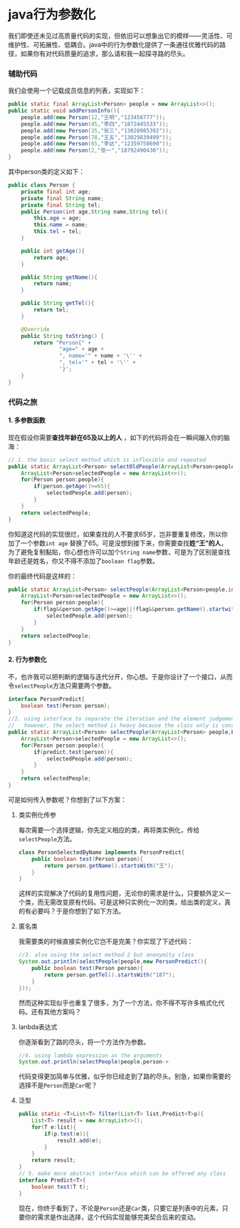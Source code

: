 # java行为参数化

我们即使还未见过高质量代码的实现，但依旧可以想象出它的模样——灵活性、可维护性、可拓展性、低耦合。java中的行为参数化提供了一条通往优雅代码的路径，如果你有对代码质量的追求，那么请和我一起探寻路的尽头。

### 辅助代码

我们会使用一个记载成员信息的列表，实现如下：

```java
public static final ArrayList<Person> people = new ArrayList<>();
public static void addPersonInfo(){
    people.add(new Person(12,"王明","123456777"));
    people.add(new Person(45,"李四","1872445533"));
    people.add(new Person(35,"张三","13028985392"));
    people.add(new Person(78,"王五","13029839499"));
    people.add(new Person(65,"李达","12359750690"));
    people.add(new Person(2,"张一","18792490430"));
}
```

其中person类的定义如下：

```java
public class Person {
    private final int age;
    private final String name;
    private final String tel;
    public Person(int age,String name,String tel){
        this.age = age;
        this.name = name;
        this.tel = tel;
    }

    public int getAge(){
        return age;
    }

    public String getName(){
        return name;
    }

    public String getTel(){
        return tel;
    }

    @Override
    public String toString() {
        return "Person{" +
                "age=" + age +
                ", name='" + name + '\'' +
                ", tel='" + tel + '\'' +
                '}';
    }
}
```

### 代码之旅

#### 1. 多参数函数

现在假设你需要**查找年龄在65及以上的人** ，如下的代码将会在一瞬间蹦入你的脑海：

```java
// 1. the basic select method which is inflexible and repeated
public static ArrayList<Person> selectOldPeople(ArrayList<Person>people){
    ArrayList<Person>selectedPeople = new ArrayList<>();
    for(Person person:people){
        if(person.getAge()>=65){
            selectedPeople.add(person);
        }
    }
    return selectedPeople;
}
```

你知道这代码的实现很烂，如果查找的人不要求65岁，岂非要重复修改，所以你加了一个参数`int age` 替换了65。可是没想到接下来，你需要查找**姓“王”的人**，为了避免复制黏贴，你心想也许可以加个`String name`参数，可是为了区别是查找年龄还是姓名，你又不得不添加了`boolean flag`参数。

你的最终代码是这样的：

```java
public static ArrayList<Person> selectPeople(ArrayList<Person>people,int age,String name,boolean flag){
    ArrayList<Person>selectedPeople = new ArrayList<>();
    for(Person person:people){
        if(flag&&person.getAge()>=age||!flag&&person.getName().startwith(name)){
            selectedPeople.add(person);
        }
    }
    return selectedPeople;    
}
```

#### 2. 行为参数化

不，也许我可以把判断的逻辑与迭代分开，你心想。于是你设计了一个接口，从而令`selectPeople`方法只需要两个参数。

```java
interface PersonPredict{
    boolean test(Person person);
}
//2. using interface to separate the iteration and the element judgement
//   however, the select method is heavy because the class only is constructed once
public static ArrayList<Person> selectPeople(ArrayList<Person> people,PersonPredict predict){
    ArrayList<Person>selectedPeople = new ArrayList<>();
    for(Person person:people){
        if(predict.test(person)){
            selectedPeople.add(person);
        }
    }
    return selectedPeople;
}
```

可是如何传入参数呢？你想到了以下方案：

1. 类实例化传参

   每次需要一个选择逻辑，你先定义相应的类，再将类实例化，传给`selectPeople`方法。

   ```java
   class PersonSelectedByName implements PersonPredict{
       public boolean test(Person person){
           return person.getName().startsWith("王");
       }
   }
   ```

   这样的实现解决了代码的复用性问题，无论你的需求是什么，只要额外定义一个类，而无需改变原有代码。可是这种只实例化一次的类，给出类的定义，真的有必要吗？于是你想到了如下方法。

2. 匿名类

   我需要类的时候直接实例化它岂不是完美？你实现了下述代码：

   ```java
   //3. also using the select method 2 but anonymity class
   System.out.println(selectPeople(people,new PersonPredict(){
       public boolean test(Person person){
           return person.getTel().startsWith("187");
       }
   }));
   ```

   然而这种实现似乎也重复了很多，为了一个方法，你不得不写许多格式化代码。还有其他方案吗？

3. lanbda表达式

   你逐渐看到了路的尽头，将一个方法作为参数。

   ```java
   //4. using lambda expression as the arguments
   System.out.println(selectPeople(people,person->                    person.getTel().startsWith("130")&&person.getAge()>30));
   ```

   代码变得更加简单与优雅，似乎你已经走到了路的尽头。别急，如果你需要的选择不是`Person`而是`Car`呢？

4. 泛型

   ```java
   public static <T>List<T> filter(List<T> list,Predict<T>p){
       List<T> result = new ArrayList<>();
       for(T e:list){
           if(p.test(e)){
               result.add(e);
           }
       }
       return result;
   }
   // 5. make more abstract interface which can be offered any class
   interface Predict<T>{
       boolean test(T t);
   }
   ```

   现在，你终于看到了，不论是`Person`还是`Car`类，只要它是列表中的元素，只要你的需求是作出选择，这个代码实现能够完美契合后来的变动。

